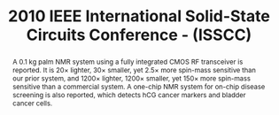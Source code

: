 ---
title: 2010 IEEE International Solid-State Circuits Conference - (ISSCC)

authors:
- Nan Sun
- Tae-Jong Yoon
- Hakho Lee
- William Andress
- Vasiliki Demas
- Pablo Prado
- Ralph Weissleder
- Donhee Ham

publishDate: "2010-02-07"

summary: ISSCC, 2010

abstract: "A 0.1 kg palm NMR system using a fully integrated CMOS RF transceiver is reported. It is 20× lighter, 30× smaller, yet 2.5× more spin-mass sensitive than our prior system, and 1200× lighter, 1200× smaller, yet 150× more spin-mass sensitive than a commercial system. A one-chip NMR system for on-chip disease screening is also reported, which detects hCG cancer markers and bladder cancer cells."

publication_types: ["1"]

publication: "2010 IEEE International Solid-State Circuits Conference - (ISSCC)"



links:
- name: IEEE Xplore
  url: https://ieeexplore.ieee.org/document/5433836/
---